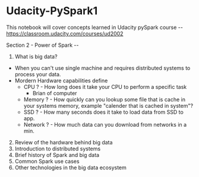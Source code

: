 # Udacity-PySpark1

This notebook will cover concepts learned in Udacity pySpark course -- https://classroom.udacity.com/courses/ud2002

Section 2 -
Power of Spark --

1. What is big data?
- When you can't use single machine and requires distributed systems to process your data.
- Mordern Hardware capabilities define 
  - CPU ? - How long does it take your CPU to perform a specific task
     - Brian of computer
  - Memory ? - How quickly can you lookup some file that is cache in your systems memory, example "calender that is cached in system"?
  - SSD ? - How many seconds does it take to load data from SSD to app.
  - Network ? - How much data can you download from networks in a min.


2. Review of the hardware behind big data
3. Introduction to distributed systems
4. Brief history of Spark and big data
5. Common Spark use cases
6. Other technologies in the big data ecosystem

 
 

